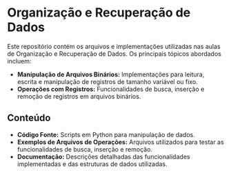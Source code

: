 # Organização e Recuperação de Dados

Este repositório contém os arquivos e implementações utilizadas nas aulas de Organização e Recuperação de Dados. Os principais tópicos abordados incluem:

- **Manipulação de Arquivos Binários:** Implementações para leitura, escrita e manipulação de registros de tamanho variável ou fixo.
- **Operações com Registros:** Funcionalidades de busca, inserção e remoção de registros em arquivos binários.

## Conteúdo

- **Código Fonte:** Scripts em Python para manipulação de dados.
- **Exemplos de Arquivos de Operações:** Arquivos utilizados para testar as funcionalidades de busca, inserção e remoção.
- **Documentação:** Descrições detalhadas das funcionalidades implementadas e das estruturas de dados utilizadas.
